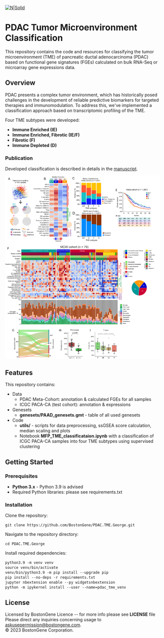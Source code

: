 [![N|Solid](https://bostongene.com/public/images/logo.svg)](https://bostongene.com/)

# PDAC Tumor Microenvironment Classification
This repository contains the code and resources for classifying the tumor microenvironment (TME) of pancreatic ductal adenocarcinoma (PDAC) based on functional gene signatures (FGEs) calculated on bulk RNA-Seq or microarray gene expressions data.

## Overview
PDAC presents a complex tumor environment, which has historically posed challenges in the development of reliable predictive biomarkers for targeted therapies and immunomodulation. To address this, we've implemented a classification approach based on transcriptomic profiling of the TME.

Four TME subtypes were developed: 
* **Immune Enriched (IE)**
* **Immune Enriched, Fibrotic (IE/F)**
* **Fibrotic (F)**
* **Immune Depleted (D)**

### Publication
Developed classification is described in details in the [manuscript](https://doi.org/10.1053/j.gastro.2024.01.028).

![plot](/img/abstract.png)

## Features
This repository contains:
+ Data
    * PDAC Meta-Cohort: annotation & calculated FGEs for all samples 
    * ICGC PACA-CA (test cohort): annotation & expressions
+ Genesets 
    * **genesets/PAAD_genesets.gmt** - table of all used genesets
+ Code
    * **utils/** - scripts for data preprocessing, ssGSEA score calculation, median scaling and plots
    * Notebook **MFP_TME_classificataion.ipynb** with a classification of  ICGC PACA-CA samples into four TME subtypes 
    using supervised clustering

## Getting Started
### Prerequisites
+ **Python 3.x** - Python 3.9 is advised
+ Required Python libraries: please see requirements.txt
### Installation
Clone the repository:
```
git clone https://github.com/BostonGene/PDAC.TME.George.git
```
Navigate to the repository directory:
```
cd PDAC.TME.George
```
Install required dependencies:  
```
python3.9 -m venv venv  
source venv/bin/activate  
venv/bin/python3.9 -m pip install --upgrade pip  
pip install --no-deps -r requirements.txt  
jupyter nbextension enable --py widgetsnbextension  
python -m ipykernel install --user --name=pdac_tme_venv 
``` 

## License
Licensed by BostonGene Licence -- for more info please see **LICENSE** file  
Please direct any inquiries concerning usage to askusepermission@bostongene.com.  
© 2023 BostonGene Corporation.
